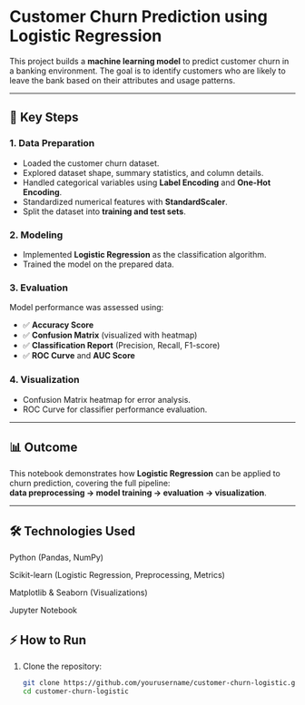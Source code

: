 # Customer Churn Prediction using Logistic Regression  

This project builds a **machine learning model** to predict customer churn in a banking environment. The goal is to identify customers who are likely to leave the bank based on their attributes and usage patterns.  


---

## 🔑 Key Steps  

### 1. Data Preparation  
- Loaded the customer churn dataset.  
- Explored dataset shape, summary statistics, and column details.  
- Handled categorical variables using **Label Encoding** and **One-Hot Encoding**.  
- Standardized numerical features with **StandardScaler**.  
- Split the dataset into **training and test sets**.  

### 2. Modeling  
- Implemented **Logistic Regression** as the classification algorithm.  
- Trained the model on the prepared data.  

### 3. Evaluation  
Model performance was assessed using:  
- ✅ **Accuracy Score**  
- ✅ **Confusion Matrix** (visualized with heatmap)  
- ✅ **Classification Report** (Precision, Recall, F1-score)  
- ✅ **ROC Curve** and **AUC Score**  

### 4. Visualization  
- Confusion Matrix heatmap for error analysis.  
- ROC Curve for classifier performance evaluation.  

---

## 📊 Outcome  
This notebook demonstrates how **Logistic Regression** can be applied to churn prediction, covering the full pipeline:  
**data preprocessing → model training → evaluation → visualization**.  

---
## 🛠️ Technologies Used

Python (Pandas, NumPy)

Scikit-learn (Logistic Regression, Preprocessing, Metrics)

Matplotlib & Seaborn (Visualizations)

Jupyter Notebook

## ⚡ How to Run  

1. Clone the repository:  
   ```bash
   git clone https://github.com/yourusername/customer-churn-logistic.git
   cd customer-churn-logistic


